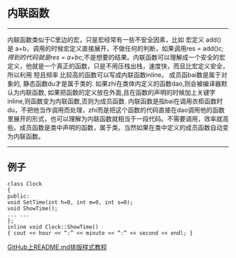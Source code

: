 `内联函数`
========
--------
   内联函数类似于C里边的宏，只是宏经常有一些不安全因素，比如 宏定义 add() 是 a+b，调用的时候宏定义直接展开，不做任何的判断，如果调用res = add()*c; 得到的代码就是res = a+b*c;不是想要的结果。内联函数可以理解成一个安全的宏定义，他就是一个真正的函数，只是不用压栈出栈，速度快，而且比宏定义安全，所以利用 短且频率 比较高的函数可以写成内联函数inline。
   成员函bai数是属于对象的, 静态函数du才是属于类的. 如果zhi在类体内定义的函数dao,则会被编译器默认为内联函数, 如果把函数的定义放在外面,且在函数的声明的时候加上关键字inline,则函数变为内联函数,否则为成员函数.
   内联函数是指bai在调用衣柜函数时du，不把他当作调用而处理，zhi而是把这个函数的代码直接在dao调用他的函数里展开的形式，也可以理解为内联函数就相当于一段代码。不需要调用，效率就高些。成员函数是类中声明的函数，属于类。当然如果在类中定义的成员函数自动变为内联函数。

--------
例子
----------
    class Clock
    {
    public:
    void SetTime(int h=0, int m=0, int s=0);
    void ShowTime();
    ... ...
    };
    inline void Clock::ShowTime()
    { cout << hour << “:” << minute << “:” << second << endl; }

[GitHub上README.md排版样式教程](https://blog.csdn.net/u012067966/article/details/50736647)
